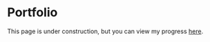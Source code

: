 # Portfolio
This page is under construction, but you can view my progress <a href="https://m-ronchetto.github.io/Portfolio/">here</a>.

